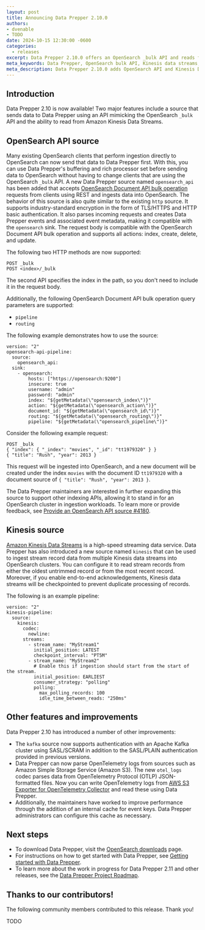 ```yaml
---
layout: post
title: Announcing Data Prepper 2.10.0
authors:
- dvenable
- TODO
date: 2024-10-15 12:30:00 -0600
categories:
  - releases
excerpt: Data Prepper 2.10.0 offers an OpenSearch _bulk API and reads from Amazon Kinesis.
meta_keywords: Data Prepper, OpenSearch bulk API, Kinesis data streams, Kafka, SASL/SCRAM authentication, streaming data ingestion
meta_description: Data Prepper 2.10.0 adds OpenSearch API and Kinesis Data Streams sources for seamless ingestion, plus Kafka SASL/SCRAM support and OpenTelemetry log parsing.
---
```


## Introduction

Data Prepper 2.10 is now available! 
Two major features include a source that sends data to Data Prepper using an API mimicking the OpenSearch `_bulk` API and the ability to read from Amazon Kinesis Data Streams.


## OpenSearch API source

Many existing OpenSearch clients that perform ingestion directly to OpenSearch can now send that data to Data Prepper first.
With this, you can use Data Prepper's buffering and rich processor set before sending data to OpenSearch without having to change clients that are using the OpenSearch `_bulk` API. 
A new Data Prepper source named `opensearch_api` has been added that accepts [OpenSearch Document API bulk operation](https://opensearch.org/docs/latest/api-reference/document-apis/bulk/) requests from clients using REST and ingests data into OpenSearch. 
The behavior of this source is also quite similar to the existing `http` source. 
It supports industry-standard encryption in the form of TLS/HTTPS and HTTP basic authentication. 
It also parses incoming requests and creates Data Prepper events and associated event metadata, making it compatible with the `opensearch` sink. 
The request body is compatible with the OpenSearch Document API bulk operation and supports all actions: index, create, delete, and update.

The following two HTTP methods are now supported:

```
POST _bulk
POST <index>/_bulk
```

The second API specifies the index in the path, so you don't need to include it in the request body.

Additionally, the following OpenSearch Document API bulk operation query parameters are supported:

* `pipeline`
* `routing`

The following example demonstrates how to use the source:

```
version: "2"
opensearch-api-pipeline:
  source:
    opensearch_api:
  sink:
    - opensearch:
        hosts: ["https://opensearch:9200"]
        insecure: true
        username: "admin"
        password: "admin"
        index: "${getMetadata(\"opensearch_index\")}"
        action: "${getMetadata(\"opensearch_action\")}"
        document_id: "${getMetadata(\"opensearch_id\")}"
        routing: "${getMetadata(\"opensearch_routing\")}"
        pipeline: "${getMetadata(\"opensearch_pipeline\")}"
```

Consider the following example request:

```
POST _bulk
{ "index": { "_index": "movies", "_id": "tt1979320" } }
{ "title": "Rush", "year": 2013 }
```

This request will be ingested into OpenSearch, and a new document will be created under the index `movies` with the document ID `tt1979320` with a document source of `{ "title": "Rush", "year": 2013 }`.

The Data Prepper maintainers are interested in further expanding this source to support other indexing APIs, allowing it to stand in for an OpenSearch cluster in ingestion workloads.
To learn more or provide feedback, see [Provide an OpenSearch API source #4180](https://github.com/opensearch-project/data-prepper/issues/4180).


## Kinesis source

[Amazon Kinesis Data Streams](https://docs.aws.amazon.com/streams/latest/dev/introduction.html) is a high-speed streaming data service. 
Data Prepper has also introduced a new source named `kinesis` that can be used to ingest stream record data from multiple Kinesis data streams into OpenSearch clusters. 
You can configure it to read stream records from either the oldest untrimmed record or from the most recent record. 
Moreover, if you enable end-to-end acknowledgements, Kinesis data streams will be checkpointed to prevent duplicate processing of records.

The following is an example pipeline:

```
version: "2"
kinesis-pipeline:
  source:
    kinesis:
      codec:
        newline:
      streams:
        - stream_name: "MyStream1"
          initial_position: LATEST
          checkpoint_interval: "PT5M"
        - stream_name: "MyStream2"
          # Enable this if ingestion should start from the start of the stream.
          initial_position: EARLIEST
          consumer_strategy: "polling"
          polling:
            max_polling_records: 100
            idle_time_between_reads: "250ms"
```



## Other features and improvements

Data Prepper 2.10 has introduced a number of other improvements:

* The `kafka` source now supports authentication with an Apache Kafka cluster using SASL/SCRAM in addition to the SASL/PLAIN authentication provided in previous versions.
* Data Prepper can now parse OpenTelemetry logs from sources such as Amazon Simple Storage Service (Amazon S3). The new `otel_logs` codec parses data from OpenTelemetry Protocol (OTLP) JSON-formatted files. Now you can write OpenTelemetry logs from [AWS S3 Exporter for OpenTelemetry Collector](https://github.com/open-telemetry/opentelemetry-collector-contrib/blob/main/exporter/awss3exporter/README.md) and read these using Data Prepper. 
* Additionally, the maintainers have worked to improve performance through the addition of an internal cache for event keys. Data Prepper administrators can configure this cache as necessary. 


## Next steps

* To download Data Prepper, visit the [OpenSearch downloads](https://opensearch.org/downloads.html) page.
* For instructions on how to get started with Data Prepper, see [Getting started with Data Prepper](https://opensearch.org/docs/latest/data-prepper/getting-started/).
* To learn more about the work in progress for Data Prepper 2.11 and other releases, see the [Data Prepper Project Roadmap](https://github.com/orgs/opensearch-project/projects/221).

## Thanks to our contributors!

The following community members contributed to this release. Thank you!

TODO
